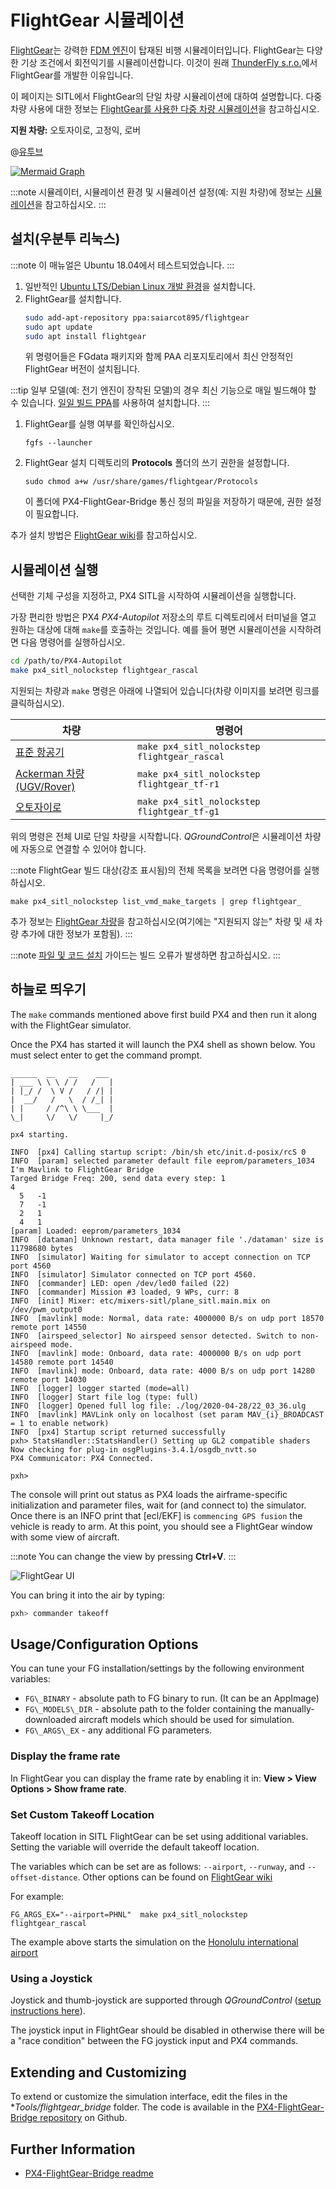 # FlightGear 시뮬레이션

[FlightGear](https://www.flightgear.org/)는 강력한 [FDM 엔진](http://wiki.flightgear.org/Flight_Dynamics_Model)이 탑재된 비행 시뮬레이터입니다. FlightGear는 다양한 기상 조건에서 회전익기를 시뮬레이션합니다. 이것이 원래 [ThunderFly s.r.o.](https://www.thunderfly.cz/)에서 FlightGear를 개발한 이유입니다.

이 페이지는 SITL에서 FlightGear의 단일 차량 시뮬레이션에 대하여 설명합니다. 다중 차량 사용에 대한 정보는 [FlightGear를 사용한 다중 차량 시뮬레이션](../simulation/multi_vehicle_flightgear.md)을 참고하십시오.

**지원 차량:** 오토자이로, 고정익, 로버

@[유투브](https://youtu.be/iqdcN5Gj4wI)

[![Mermaid Graph ](https://mermaid.ink/img/eyJjb2RlIjoiZ3JhcGggTFI7XG4gIEZsaWdodEdlYXIgLS0-IEZsaWdodEdlYXItQnJpZGdlO1xuICBGbGlnaHRHZWFyLUJyaWRnZSAtLT4gTUFWTGluaztcbiAgTUFWTGluayAtLT4gUFg0X1NJVEw7XG5cdCIsIm1lcm1haWQiOnsidGhlbWUiOiJkZWZhdWx0In0sInVwZGF0ZUVkaXRvciI6ZmFsc2V9)](https://mermaid-js.github.io/mermaid-live-editor/#/edit/eyJjb2RlIjoiZ3JhcGggTFI7XG4gIEZsaWdodEdlYXIgLS0-IEZsaWdodEdlYXItQnJpZGdlO1xuICBGbGlnaHRHZWFyLUJyaWRnZSAtLT4gTUFWTGluaztcbiAgTUFWTGluayAtLT4gUFg0X1NJVEw7XG5cdCIsIm1lcm1haWQiOnsidGhlbWUiOiJkZWZhdWx0In0sInVwZGF0ZUVkaXRvciI6ZmFsc2V9)


<!-- Original mermaid graph
graph LR;
  FlightGear-- >FlightGear-Bridge;
  FlightGear-Bridge-- >MAVLink;
  MAVLink-- >PX4_SITL;
-->

:::note
시뮬레이터, 시뮬레이션 환경 및 시뮬레이션 설정(예: 지원 차량)에 정보는 [시뮬레이션](../simulation/README.md)을 참고하십시오.
:::

<a id="installation"></a>

## 설치(우분투 리눅스)

:::note
이 매뉴얼은 Ubuntu 18.04에서 테스트되었습니다.
:::

1. 일반적인 [Ubuntu LTS/Debian Linux 개발 환경](../dev_setup/dev_env_linux_ubuntu.md)을 설치합니다.
1. FlightGear를 설치합니다.
   ```sh
   sudo add-apt-repository ppa:saiarcot895/flightgear
   sudo apt update
   sudo apt install flightgear
   ```
   위 명령어들은 FGdata 패키지와 함께 PAA 리포지토리에서 최신 안정적인 FlightGear 버전이 설치됩니다.

:::tip
일부 모델(예: 전기 엔진이 장착된 모델)의 경우 최신 기능으로 매일 빌드해야 할 수 있습니다. [일일 빌드 PPA](https://launchpad.net/~saiarcot895/+archive/ubuntu/flightgear-edge)를 사용하여 설치합니다.
:::

1. FlightGear를 실행 여부를 확인하십시오.
   ```
   fgfs --launcher
   ```
1. FlightGear 설치 디렉토리의 **Protocols** 폴더의 쓰기 권한을 설정합니다.
   ```
   sudo chmod a+w /usr/share/games/flightgear/Protocols
   ```
   이 폴더에 PX4-FlightGear-Bridge 통신 정의 파일을 저장하기 때문에, 권한 설정이 필요합니다.

추가 설치 방법은 [FlightGear wiki](http://wiki.flightgear.org/Howto:Install_Flightgear_from_a_PPA)를 참고하십시오.   

<a id="running"></a>

## 시뮬레이션 실행

선택한 기체 구성을 지정하고, PX4 SITL을 시작하여 시뮬레이션을 실행합니다.

가장 편리한 방법은 PX4 *PX4-Autopilot* 저장소의 루트 디렉토리에서 터미널을 열고 원하는 대상에 대해 `make`를 호출하는 것입니다. 예를 들어 평면 시뮬레이션을 시작하려면 다음 명령어를 실행하십시오.
```sh
cd /path/to/PX4-Autopilot
make px4_sitl_nolockstep flightgear_rascal
```

지원되는 차량과 `make` 명령은 아래에 나열되어 있습니다(차량 이미지를 보려면 링크를 클릭하십시오).

| 차량                                                                  | 명령어                                          |
| ------------------------------------------------------------------- | -------------------------------------------- |
| [표준 항공기](../simulation/flightgear_vehicles.md#standard_plane)       | `make px4_sitl_nolockstep flightgear_rascal` |
| [Ackerman 차량 (UGV/Rover)](../simulation/flightgear_vehicles.md#ugv) | `make px4_sitl_nolockstep flightgear_tf-r1`  |
| [오토자이로 ](../simulation/flightgear_vehicles.md#autogyro)             | `make px4_sitl_nolockstep flightgear_tf-g1`  |

위의 명령은 전체 UI로 단일 차량을 시작합니다. *QGroundControl*은 시뮬레이션 차량에 자동으로 연결할 수 있어야 합니다.

:::note
FlightGear 빌드 대상(강조 표시됨)의 전체 목록을 보려면 다음 명령어를 실행하십시오.
```
make px4_sitl_nolockstep list_vmd_make_targets | grep flightgear_
```
추가 정보는 [FlightGear 차량](../simulation/flightgear_vehicles.md)을 참고하십시오(여기에는 "지원되지 않는" 차량 및 새 차량 추가에 대한 정보가 포함됨).
:::

:::note
[파일 및 코드 설치](../dev_setup/dev_env.md) 가이드는 빌드 오류가 발생하면 참고하십시오.
:::

## 하늘로 띄우기

The `make` commands mentioned above first build PX4 and then run it along with the FlightGear simulator.

Once the PX4 has started it will launch the PX4 shell as shown below. You must select enter to get the command prompt.

```
______  __   __    ___
| ___ \ \ \ / /   /   |
| |_/ /  \ V /   / /| |
|  __/   /   \  / /_| |
| |     / /^\ \ \___  |
\_|     \/   \/     |_/

px4 starting.

INFO  [px4] Calling startup script: /bin/sh etc/init.d-posix/rcS 0
INFO  [param] selected parameter default file eeprom/parameters_1034
I'm Mavlink to FlightGear Bridge
Targed Bridge Freq: 200, send data every step: 1
4
  5   -1
  7   -1
  2   1
  4   1
[param] Loaded: eeprom/parameters_1034
INFO  [dataman] Unknown restart, data manager file './dataman' size is 11798680 bytes
INFO  [simulator] Waiting for simulator to accept connection on TCP port 4560
INFO  [simulator] Simulator connected on TCP port 4560.
INFO  [commander] LED: open /dev/led0 failed (22)
INFO  [commander] Mission #3 loaded, 9 WPs, curr: 8
INFO  [init] Mixer: etc/mixers-sitl/plane_sitl.main.mix on /dev/pwm_output0
INFO  [mavlink] mode: Normal, data rate: 4000000 B/s on udp port 18570 remote port 14550
INFO  [airspeed_selector] No airspeed sensor detected. Switch to non-airspeed mode.
INFO  [mavlink] mode: Onboard, data rate: 4000000 B/s on udp port 14580 remote port 14540
INFO  [mavlink] mode: Onboard, data rate: 4000 B/s on udp port 14280 remote port 14030
INFO  [logger] logger started (mode=all)
INFO  [logger] Start file log (type: full)
INFO  [logger] Opened full log file: ./log/2020-04-28/22_03_36.ulg
INFO  [mavlink] MAVLink only on localhost (set param MAV_{i}_BROADCAST = 1 to enable network)
INFO  [px4] Startup script returned successfully
pxh> StatsHandler::StatsHandler() Setting up GL2 compatible shaders
Now checking for plug-in osgPlugins-3.4.1/osgdb_nvtt.so
PX4 Communicator: PX4 Connected.

pxh>
```

The console will print out status as PX4 loads the airframe-specific initialization and parameter files, wait for (and connect to) the simulator. Once there is an INFO print that [ecl/EKF] is `commencing GPS fusion` the vehicle is ready to arm. At this point, you should see a FlightGear window with some view of aircraft.


:::note
You can change the view by pressing **Ctrl+V**.
:::

![FlightGear UI](../../assets/simulation/flightgear/flightgearUI.jpg)

You can bring it into the air by typing:

```sh
pxh> commander takeoff
```

## Usage/Configuration Options

You can tune your FG installation/settings by the following environment variables:

- `FG\_BINARY` - absolute path to FG binary to run. (It can be an AppImage)
- `FG\_MODELS\_DIR` - absolute path to the folder containing the manually-downloaded aircraft models which should be used for simulation.
- `FG\_ARGS\_EX` - any additional FG parameters.

<a id="frame_rate"></a>

### Display the frame rate

In FlightGear you can display the frame rate by enabling it in: **View > View Options > Show frame rate**.

<a id="custom_takeoff_location"></a>

### Set Custom Takeoff Location

Takeoff location in SITL FlightGear can be set using additional variables. Setting the variable will override the default takeoff location.

The variables which can be set are as follows: `--airport`, `--runway`, and `--offset-distance`. Other options can be found on [FlightGear wiki](http://wiki.flightgear.org/Command_line_options#Initial_Position_and_Orientation)

For example:
```
FG_ARGS_EX="--airport=PHNL"  make px4_sitl_nolockstep flightgear_rascal
```

The example above starts the simulation on the [Honolulu international airport](http://wiki.flightgear.org/Suggested_airports)

<a id="joystick"></a>

### Using a Joystick

Joystick and thumb-joystick are supported through *QGroundControl* ([setup instructions here](../simulation/README.md#joystick-gamepad-integration)).

The joystick input in FlightGear should be disabled in otherwise there will be a "race condition" between the FG joystick input and PX4 commands.


## Extending and Customizing

To extend or customize the simulation interface, edit the files in the **Tools/flightgear_bridge* folder. The code is available in the [PX4-FlightGear-Bridge repository](https://github.com/ThunderFly-aerospace/PX4-FlightGear-Bridge) on Github.


## Further Information

* [PX4-FlightGear-Bridge readme](https://github.com/ThunderFly-aerospace/PX4-FlightGear-Bridge)
